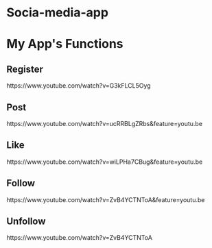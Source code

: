 # Socia-media-app
<h1>
  My App's Functions 
</h1>

<h2>
  Register
</h2>
<p>
  https://www.youtube.com/watch?v=G3kFLCL5Oyg
</p>

<h2>
  Post
 </h2>
<p>
  https://www.youtube.com/watch?v=ucRRBLgZRbs&feature=youtu.be
</p>

<h2>
  Like
 </h2>
<p>
  https://www.youtube.com/watch?v=wiLPHa7CBug&feature=youtu.be
</p>

<h2>
  Follow
 </h2>
<p>
  https://www.youtube.com/watch?v=ZvB4YCTNToA&feature=youtu.be
</p>

<h2>
  Unfollow
 </h2>
<p>
  https://www.youtube.com/watch?v=ZvB4YCTNToA
</p>

